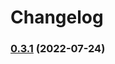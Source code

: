 # Changelog
### [0.3.1](https://github.com/Mereithhh/van-blog/compare/v0.3.0...v0.3.1) (2022-07-24)
